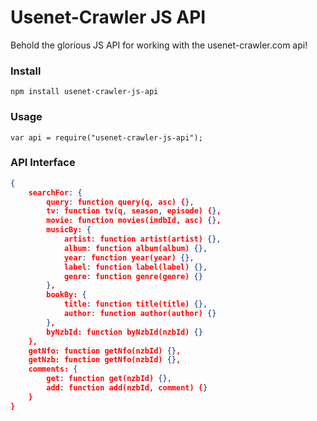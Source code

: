 # Usenet-Crawler JS API

Behold the glorious JS API for working with the usenet-crawler.com api!

### Install
`npm install usenet-crawler-js-api`

### Usage
`var api = require("usenet-crawler-js-api");`

### API Interface
```json
{
    searchFor: {
        query: function query(q, asc) {},
        tv: function tv(q, season, episode) {},
        movie: function movies(imdbId, asc) {},
        musicBy: {
            artist: function artist(artist) {},
            album: function album(album) {},
            year: function year(year) {},
            label: function label(label) {},
            genre: function genre(genre) {}
        },
        bookBy: {
            title: function title(title) {},
            author: function author(author) {}
        },
        byNzbId: function byNzbId(nzbId) {}
    },
    getNfo: function getNfo(nzbId) {},
    getNzb: function getNfo(nzbId) {},
    comments: {
        get: function get(nzbId) {},
        add: function add(nzbId, comment) {}
    }
}
```
